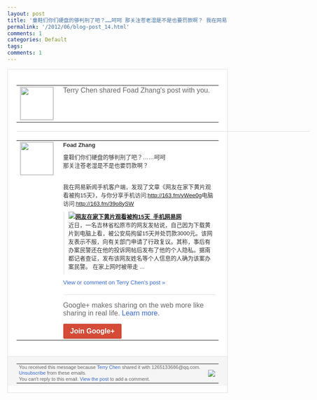 ```yaml
---
layout: post
title: '童鞋们你们硬盘的够判刑了吧？……呵呵 那关注苍老湿是不是也要罚款啊？ 我在网易...'
permalink: '/2012/06/blog-post_14.html'
comments: 1
categories: Default
tags: 
comments: 1
---
```

<div style="border:solid 1px #dfdfdf;color:#686868;font:13px Arial"><div style="background-color:#fff;padding:20px;"><table cellpadding="0" cellspacing="0"><tr><td style="padding-right:15px;vertical-align:top"><a href="https://plus.google.com/_/notifications/ngemlink?&amp;emid=CPDxpdaBz7ACFUmK3godzW8AAA&amp;path=%2F108643996575278738906&amp;dt=1339721008122"><img height="75" src="https://lh3.googleusercontent.com/-KKRGTyJ5Bl0/AAAAAAAAAAI/AAAAAAAAEEY/jllxqER5dCk/s75-c-k-a/photo.jpg" style="border:solid 1px #cccccc;" width="75"/></a></td><td style="width:578px;color:#333;font:13px Arial;vertical-align:top;"><div style="color:#686868;font:16px Arial;;padding-bottom:15px">Terry Chen shared Foad Zhang's post with you.</div><div style="padding-bottom:10px"></div></td></tr></table><div style="margin:20px 0;border-bottom:solid 1px #dfdfdf;width:670px;"></div><table cellpadding="0" cellspacing="0"><tr><td style="padding-right:15px;vertical-align:top"><a href="https://plus.google.com/_/notifications/ngemlink?&amp;emid=CPDxpdaBz7ACFUmK3godzW8AAA&amp;path=%2F105862317573050353467&amp;dt=1339721008122"><img height="75" src="https://lh4.googleusercontent.com/-BbYr6rt6cZk/AAAAAAAAAAI/AAAAAAAAE9U/megyy_D08uI/s75-c-k-a/photo.jpg" style="border:solid 1px #cccccc;" width="75"/></a></td><td style="width:578px;color:#333;font:13px Arial;vertical-align:top;"><div style="font-weight:bold;padding-bottom:10px">Foad Zhang</div><div style="padding-bottom:10px">童鞋们你们硬盘的够判刑了吧？……呵呵<br/>那关<wbr/>注苍老湿是不是也要罚款啊？<br/><br/><br/>我在网易新闻手<wbr/>机客户端，发现了文章《网友在家下黄片观看<wbr/>被拘15天》，与你分享手机访问:<a class="ot-anchor" href="http://163.fm/vWee0g">http<wbr/>://163.fm/vWee0g</a>电脑访问<wbr/>:<a class="ot-anchor" href="http://163.fm/39o8ySW">http://163.fm/39o8y<wbr/>SW</a></div><div style="margin-bottom:10px;padding-left:10px; border-left:2px solid #EAEAEA"><span style="margin-right:5px"><a href="http://163.fm/vWee0g" style="zSoyz"><img border="0" src="https://images2-focus-opensocial.googleusercontent.com/gadgets/proxy?url=https://s2.googleusercontent.com/s2/favicons?domain%3D163.fm&amp;container=focus&amp;gadget=a&amp;rewriteMime=image/*&amp;refresh=31536000&amp;resize_h=16"/><span style="font-weight:bold">网友在家下黄片观看被拘15天_手机网易网</span></a><div style="padding-bottom:10px">近日，一名吉林省松原市的网友发帖说，自己<wbr/>因为下载黄片到电脑上看，被公安局拘留15<wbr/>天并处罚款3000元。该网友表示不服，向<wbr/>有关部门申请了行政复议。其称，事后有办案<wbr/>民警还在他的投诉网帖后发布了他的个人隐私<wbr/>。据南都记者查证，发布该网友姓名等个人信<wbr/>息的人确为该案办案民警。 在家上网时被带走 ...</div></span></div><a href="https://plus.google.com/_/notifications/ngemlink?&amp;emid=CPDxpdaBz7ACFUmK3godzW8AAA&amp;path=%2F108643996575278738906%2Fposts%2FQq83PkK2igc%3Fgpinv%3DAMIXal--fUNETKRHDxlMsJVsnPRLFfBfEsZ7ke0QV86ejwbF7iv9SYXuYd8hR3NAUFQw5EcDqsgeGp0a3CziAVzj6By-WpWmGJ70eCwewxU6mIKJHwP1yHw&amp;dt=1339721008122" style="color:#3366CC;text-decoration:none;">View or comment on Terry Chen's post »</a><div style="margin-top:20px;border-top:solid 1px #dfdfdf"><div style="padding:15px 0;color:#686868;font:16px Arial;">Google+ makes sharing on the web more like sharing in real life. <a href="http://www.google.com/+/learnmore/" style="color:#3366CC;text-decoration:none;">Learn more</a>.</div><a href="https://plus.google.com/_/notifications/ngemlink?&amp;emid=CPDxpdaBz7ACFUmK3godzW8AAA&amp;path=%2F%3Fgpinv%3DAMIXal--fUNETKRHDxlMsJVsnPRLFfBfEsZ7ke0QV86ejwbF7iv9SYXuYd8hR3NAUFQw5EcDqsgeGp0a3CziAVzj6By-WpWmGJ70eCwewxU6mIKJHwP1yHw&amp;dt=1339721008122" style="display:inline-block;padding:7px 15px;background-color:#d44b38; color:#fff;font-size:16px; font-weight:bold;border-radius:2px;border:solid 1px #c43b28; white-space:nowrap;text-decoration:none">Join Google+</a></div></td></tr></table></div><div style="border-top:solid 1px #dfdfdf;padding:0 20px; background-color:#f5f5f5"><table cellpadding="0" cellspacing="0" style="height:50px"><tbody><tr><td style="vertical-align:middle;width:100%; color:#636363;font:11px Arial; line-height:120%">You received this message because <a href="https://plus.google.com/_/notifications/ngemlink?&amp;emid=CPDxpdaBz7ACFUmK3godzW8AAA&amp;path=%2F108643996575278738906%3Fgpinv%3DAMIXal--fUNETKRHDxlMsJVsnPRLFfBfEsZ7ke0QV86ejwbF7iv9SYXuYd8hR3NAUFQw5EcDqsgeGp0a3CziAVzj6By-WpWmGJ70eCwewxU6mIKJHwP1yHw&amp;dt=1339721008122" style="color:#3366CC;text-decoration:none;">Terry Chen</a> shared it with 1265133686@qq.com. <a href="https://plus.google.com/_/notifications/ngemlink?&amp;emid=CPDxpdaBz7ACFUmK3godzW8AAA&amp;path=%2F_%2Fnonplus%2Femailsettings%3Fgpinv%3DAMIXal--fUNETKRHDxlMsJVsnPRLFfBfEsZ7ke0QV86ejwbF7iv9SYXuYd8hR3NAUFQw5EcDqsgeGp0a3CziAVzj6By-WpWmGJ70eCwewxU6mIKJHwP1yHw%26est%3DADH5u8X3P0or3W6qFZYPn8hN1Z9xR2bGx2q4AjjI_o_H3DNiG7uVolUuCnuxgbpsphXGZvc-7C1VHkBRCuxRrKZLtJkXRBZ_iNLSJByMS6Wl9YHmWEE7uddmZqe25AxYvgbl1ZptuOqC&amp;dt=1339721008122" style="color:#3366CC;text-decoration:none;">Unsubscribe</a> from these emails.<br/>You can't reply to this email. <a href="https://plus.google.com/_/notifications/ngemlink?&amp;emid=CPDxpdaBz7ACFUmK3godzW8AAA&amp;path=%2F108643996575278738906%2Fposts%2FQq83PkK2igc%3Fgpinv%3DAMIXal--fUNETKRHDxlMsJVsnPRLFfBfEsZ7ke0QV86ejwbF7iv9SYXuYd8hR3NAUFQw5EcDqsgeGp0a3CziAVzj6By-WpWmGJ70eCwewxU6mIKJHwP1yHw&amp;dt=1339721008122" style="color:#3366CC;text-decoration:none;">View the post</a> to add a comment.<br/></td><td><img src="https://ssl.gstatic.com/s2/oz/images/notifications/logo/google-plus-6617a72bb36cc548861652780c9e6ff1.png"/></td></tr></tbody></table></div></div>